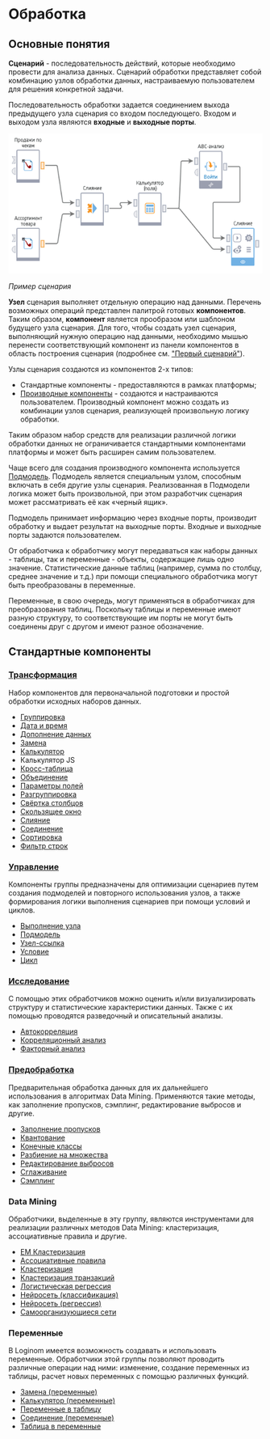 # Обработка

## Основные понятия

**Сценарий** - последовательность действий, которые необходимо провести для анализа данных. Сценарий обработки представляет собой комбинацию узлов обработки данных, настраиваемую пользователем для решения конкретной задачи.

Последовательность обработки задается соединением выхода предыдущего узла сценария со входом последующего. Входом и выходом узла являются **входные** и **выходные порты**.

![](../media/app/beginning/basic-concepts-1-1.png)

 *Пример сценария*

**Узел** сценария выполняет отдельную операцию над данными. Перечень возможных операций представлен палитрой готовых **компонентов**. Таким образом, **компонент** является прообразом или шаблоном будущего узла сценария. Для того, чтобы создать узел сценария, выполняющий нужную операцию над данными, необходимо мышью перенести соответствующий компонент из панели компонентов в область построения сценария (подробнее см. ["Первый сценарий"](../quick-start/first-scenario.md)).

Узлы сценария создаются из компонентов 2-х типов:

* Стандартные компоненты - предоставляются в рамках платформы;
* [Производные компоненты](../scenario/derived-component.md) - создаются и настраиваются пользователем. Производный компонент можно создать из комбинации узлов сценария, реализующей произвольную логику обработки.

Таким образом набор средств для реализации различной логики обработки данных не ограничивается стандартными компонентами платформы и может быть расширен самим пользователем.

Чаще всего для создания производного компонента используется [Подмодель](../processors/control/submodel.md). Подмодель является специальным узлом, способным включать в себя другие узлы сценария. Реализованная в Подмодели логика может быть произвольной, при этом разработчик сценария может рассматривать её как «черный ящик».

Подмодель принимает информацию через входные порты, производит обработку и выдает результат на выходные порты. Входные и выходные порты задаются пользователем.

От обработчика к обработчику могут передаваться как наборы данных - таблицы, так и переменные - объекты, содержащие лишь одно значение. Статистические данные таблиц (например, сумма по столбцу, среднее значение и т.д.) при помощи специального обработчика могут быть преобразованы в переменные.

Переменные, в свою очередь, могут применяться в обработчиках для преобразования таблиц. Поскольку таблицы и переменные имеют разную структуру, то соответствующие им порты не могут быть соединены друг с другом и имеют разное обозначение.

## Стандартные компоненты

### [Трансформация](./transformation/README.md)

Набор компонентов для первоначальной подготовки и простой обработки исходных наборов данных. 

* [Группировка](../processors/transformation/grouping.md)
* [Дата и время](../processors/transformation/trans-datatime.md)
* [Дополнение данных](../processors/transformation/supplementation.md)
* [Замена](../processors/transformation/substitution.md)
* [Калькулятор](../processors/transformation/calc.md)
* Калькулятор JS
* [Кросс-таблица](../processors/transformation/cross-table.md)
* [Объединение](../processors/transformation/union.md)
* [Параметры полей](../processors/transformation/fields-parameters.md)
* [Разгруппировка](../processors/transformation/ungrouping.md)
* [Свёртка столбцов](../processors/transformation/rollup-columns.md)
* [Скользящее окно](../processors/transformation/sliding-window.md)
* [Слияние](../processors/transformation/join/README.md)
* [Соединение](../processors/transformation/addition.md)
* [Сортировка](../processors/transformation/sorting.md)
* [Фильтр строк](../processors/transformation/row-filter.md)

### [Управление](./control/README.md)

Компоненты группы предназначены для оптимизации сценариев путем создания подмоделей и повторного использования узлов, а также формирования логики выполнения сценариев при помощи условий и циклов.

* [Выполнение узла](../processors/control/execute-node.md)
* [Подмодель](../processors/control/submodel.md)
* [Узел-ссылка](../processors/control/unit-link.md)
* [Условие](../processors/control/condition.md)
* [Цикл](../processors/control/cycle.md)

### [Исследование](./scrutiny/README.md)

С помощью этих обработчиков можно оценить и/или визуализировать структуру и статистические характеристики данных. Также с их помощью проводятся разведочный и описательный анализы.

* [Автокорреляция](../processors/scrutiny/autocorrelation.md)
* [Корреляционный анализ](../processors/scrutiny/correlation-analysis.md)
* [Факторный анализ](../processors/scrutiny/factor-analysis.md)

### [Предобработка](./preprocessing/README.md)

Предварительная обработка данных для их дальнейшего использования в алгоритмах Data Mining. Применяются такие методы, как заполнение пропусков, сэмплинг, редактирование выбросов и другие.

* [Заполнение пропусков](../processors/preprocessing/filling-omissions.md)
* [Квантование](../processors/preprocessing/quantization.md)
* [Конечные классы](../processors/preprocessing/fine-classes.md)
* [Разбиение на множества](../processors/preprocessing/separating-to-multiplicity.md)
* [Редактирование выбросов](../processors/preprocessing/editing-of-emissions.md)
* [Сглаживание](../processors/preprocessing/smoothing.md)
* [Сэмплинг](../processors/preprocessing/sampling.md)

### Data Mining

Обработчики, выделенные в эту группу, являются инструментами для реализации различных методов Data Mining: кластеризация, ассоциативные правила и другие.

* [EM Кластеризация](../processors/datamining/em-clustering.md)
* [Ассоциативные правила](../processors/datamining/associative-rules.md)
* [Кластеризация](../processors/datamining/clustering.md)
* [Кластеризация транзакций](../processors/datamining/clustering-transactions.md)
* [Логистическая регрессия](../processors/datamining/logistic-regression.md)
* [Нейросеть (классификация)](../processors/datamining/neural-network-classification.md)
* [Нейросеть (регрессия)](../processors/datamining/neural-network-regression.md)
* [Самоорганизующиеся сети](../processors/datamining/self-organizing-network.md)

### Переменные

В Loginom имеется возможность создавать и использовать переменные. Обработчики этой группы позволяют проводить различные операции над ними: изменение, создание переменных из таблицы, расчет новых переменных с помощью различных функций.

* [Замена (переменные)](../processors/variables/variable-replace.md)
* [Калькулятор (переменные)](../processors/variables/variables-calc.md)
* [Переменные в таблицу](../processors/variables/variables-table.md)
* [Соединение (переменные)](../processors/variables/variables-union.md)
* [Таблица в переменные](../processors/variables/table-variables.md)
